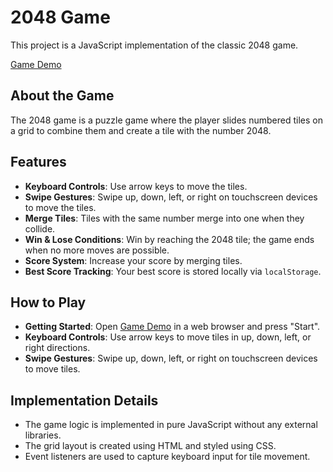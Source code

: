 # 2048 Game

This project is a JavaScript implementation of the classic 2048 game.

[Game Demo](https://techamster.github.io/2048/)

## About the Game

The 2048 game is a puzzle game where the player slides numbered tiles on a grid to combine them and create a tile with the number 2048.

## Features

- **Keyboard Controls**: Use arrow keys to move the tiles.
- **Swipe Gestures**: Swipe up, down, left, or right on touchscreen devices to move the tiles.
- **Merge Tiles**: Tiles with the same number merge into one when they collide.
- **Win & Lose Conditions**: Win by reaching the 2048 tile; the game ends when no more moves are possible.
- **Score System**: Increase your score by merging tiles.
- **Best Score Tracking**: Your best score is stored locally via `localStorage`.

## How to Play

- **Getting Started**: Open [Game Demo](https://techamster.github.io/2048/) in a web browser and press "Start".
- **Keyboard Controls**: Use arrow keys to move tiles in up, down, left, or right directions.
- **Swipe Gestures**: Swipe up, down, left, or right on touchscreen devices to move tiles.

## Implementation Details

- The game logic is implemented in pure JavaScript without any external libraries.
- The grid layout is created using HTML and styled using CSS.
- Event listeners are used to capture keyboard input for tile movement.